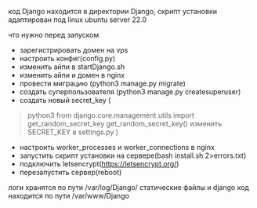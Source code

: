 код Django находится в директории Django, 
скрипт установки адаптирован под linux ubuntu server 22.0


что нужно перед запуском
- зарегистрировать домен на vps
- настроить конфиг(config.py)
- изменить айпи в startDjango.sh
- изменить айпи и домен в nginx 
- провести миграцию (python3 manage.py migrate)
- создать суперпользователя (python3 manage.py createsuperuser)
- создать новый secret_key (
> python3
> from django.core.management.utils import get_random_secret_key
> get_random_secret_key()
изменить SECRET_KEY в settings.py
)
- настроить worker_processes и worker_connections в nginx
- запустить скрипт установки на сервере(bash install.sh 2>errors.txt)
- подключить letsencrypt(https://letsencrypt.org/)
- перезапустить сервер(reboot)

логи хранятся по пути /var/log/Django/
статические файлы и django код находится по пути /var/www/Django 
